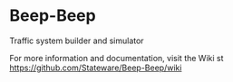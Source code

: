 # Beep-Beep
Traffic system builder and simulator

For more information and documentation, visit the Wiki st https://github.com/Stateware/Beep-Beep/wiki
